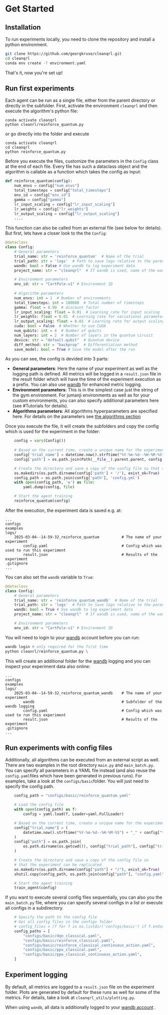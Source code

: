 # Get Started

## Installation

To run experiments locally, you need to clone the repository and install a python environment.

```bash
git clone https://github.com/georgkruse/cleanqrl.git
cd cleanqrl
conda env create -f environment.yaml
```


That's it, now you're set up!


## Run first experiments

Each agent can be run as a single file, either from the parent directory or directly in the subfolder. First, activate the environment ```cleanqrl``` and then execute the algorithm's python file:

```
conda activate cleanqrl
python cleanrl/reinforce_quantum.py 
```

or go directly into the folder and execute

```
conda activate cleanqrl
cd cleanqrl 
python reinforce_quantum.py 
```

Before you execute the files, customize the parameters in the  ```Config``` class at the end of each file. Every file has such a dataclass object and the algorithm is callable as a function which takes the config as input:


```python
def reinforce_quantum(config):
    num_envs = config["num_envs"]
    total_timesteps = config["total_timesteps"]
    env_id = config["env_id"]
    gamma = config["gamma"]
    lr_input_scaling = config["lr_input_scaling"]
    lr_weights = config["lr_weights"]
    lr_output_scaling = config["lr_output_scaling"]
    .... 
```

This function can also be called from an external file (see below for details). But first, lets have a closer look to the the ```Config```: 

```py title="reinforce_quantum.py"
@dataclass
class Config:
    # General parameters
    trial_name: str = 'reinforce_quantum'  # Name of the trial
    trial_path: str = 'logs'  # Path to save logs relative to the parent directory
    wandb: bool = False # Use wandb to log experiment data 
    project_name: str = "cleanqrl"  # If wandb is used, name of the wandb-project

    # Environment parameters
    env_id: str = "CartPole-v1" # Environment ID
    
    # Algorithm parameters
    num_envs: int = 1  # Number of environments
    total_timesteps: int = 100000  # Total number of timesteps
    gamma: float = 0.99  # discount factor
    lr_input_scaling: float = 0.01  # Learning rate for input scaling
    lr_weights: float = 0.01  # Learning rate for variational parameters
    lr_output_scaling: float = 0.01  # Learning rate for output scaling
    cuda: bool = False  # Whether to use CUDA
    num_qubits: int = 4  # Number of qubits
    num_layers: int = 2  # Number of layers in the quantum circuit
    device: str = "default.qubit"  # Quantum device
    diff_method: str = "backprop"  # Differentiation method
    save_model: bool = True # Save the model after the run

```

As you can see, the config is devided into 3 parts:

* **General parameters**: Here the name of your experiment as well as the logging path is defined. All metrics will be logged in a ```result.json``` file in the result folder which will have the time of the experiment execution as a prefix. You can also use [wandb](https://wandb.ai/site) for enhanced metric logging. 
* **Environment parameters**: This is in the simplest case just the string of the gym environment. For jumanji environments as well as for your custom environments, you can also specify additional parameters here (see #Tutorials for details).
* **Algorithms parameters**: All algorithms hyperparameters are specified here. For details on the parameters see [the algorithms section]()

Once you execute the file, it will create the subfolders and copy the config which is used for the experiment in the folder:

```py title="reinforce_quantum.py"
    config = vars(Config())
    
    # Based on the current time, create a unique name for the experiment
    config['trial_name'] = datetime.now().strftime("%Y-%m-%d--%H-%M-%S") + '_' + config['trial_name']
    config['path'] = os.path.join(Path(__file__).parent.parent, config['trial_path'], config['trial_name'])

    # Create the directory and save a copy of the config file so that the experiment can be replicated
    os.makedirs(os.path.dirname(config['path'] + '/'), exist_ok=True)
    config_path = os.path.join(config['path'], 'config.yml')
    with open(config_path, 'w') as file:
        yaml.dump(config, file)

    # Start the agent training 
    reinforce_quantum(config)   
```

After the execution, the experiment data is saved e.g. at: 

    ...
    configs
    examples
    logs/
        2025-03-04--14-59-32_reinforce_quantum          # The name of your experiment
            config.yaml                                 # Config which was used to run this experiment
            result.json                                 # Results of the experiment
    .gitignore
    ...


You can also set the ```wandb``` variable to ```True```:

```py title="reinforce_quantum.py" hl_lines="4 6"
@dataclass
class Config:
    # General parameters
    trial_name: str = 'reinforce_quantum_wandb'  # Name of the trial
    trial_path: str = 'logs'  # Path to save logs relative to the parent directory
    wandb: bool = True # Use wandb to log experiment data 
    project_name: str = "cleanqrl"  # If wandb is used, name of the wandb-project

    # Environment parameters
    env_id: str = "CartPole-v1" # Environment ID
```

You will need to login to your [wandb](https://wandb.ai/site) account before you can run:

```bash
wandb login # only required for the first time
python cleanrl/reinforce_quantum.py \
```

This will create an additional folder for the [wandb](https://wandb.ai/site) logging and you can inspect your experiment data also online:

    ...
    configs
    examples
    logs/
        2025-03-04--14-59-32_reinforce_quantum_wandb    # The name of your experiment
            wandb                                       # Subfolder of the wandb logging
            config.yaml                                 # Config which was used to run this experiment
            result.json                                 # Results of the experiment
    .gitignore
    ...

## Run experiments with config files

Additionally, all algorithms can be executed from an external script as well. There are two examples in the root directory ```main.py``` and ```main_batch.py```. You can specify all parameters in a YAML file instead (and also reuse the ```config.yaml```files which have been generated in previous runs). For examples, take a look at the ```configs/basic```folder. You will just need to specify the config path. 

```py title="main.py" hl_lines="1"
    config_path = "configs/basic/reinforce_quantum.yaml"

    # Load the config file
    with open(config_path) as f:
        config = yaml.load(f, Loader=yaml.FullLoader)

    # Based on the current time, create a unique name for the experiment
    config["trial_name"] = (
        datetime.now().strftime("%Y-%m-%d--%H-%M-%S") + "_" + config["trial_name"]
    )
    config["path"] = os.path.join(
        os.path.dirname(os.getcwd()), config["trial_path"], config["trial_name"]
    )

    # Create the directory and save a copy of the config file so
    # that the experiment can be replicated
    os.makedirs(os.path.dirname(config["path"] + "/"), exist_ok=True)
    shutil.copy(config_path, os.path.join(config["path"], "config.yaml"))

    # Start the agent training
    train_agent(config)
```

If you want to execute several config files sequentially, you can also you the ```main_batch.py``` file, where you can specify several configs in a list or execute all configs in a subdirectory.

```py title="main_batch.py" 
    # Specify the path to the config file
    # Get all config files in the configs folder
    # config_files = [f for f in os.listdir('configs/basic') if f.endswith('.yaml')]
    config_paths = [
        "configs/basic/dqn_classical.yaml",
        "configs/basic/reinforce_classical.yaml",
        "configs/basic/reinforce_classical_continuous_action.yaml",
        "configs/basic/ppo_classical.yaml",
        "configs/basic/ppo_classical_continuous_action.yaml",
    ]
```


## Experiment logging
By default, all metrics are logged to a ```result.json``` file on the experiment folder. Plots are generated by default for these runs as well for some of the metrics. For details, take a look at ```cleanqrl_utils/plotting.py```. 

When using ```wandb```, all data is additionally logged to your [wandb account](https://wandb.auth0.com/login?state=hKFo2SA0ZlFTcXRxUHpwbHRwc0pjamVoY2ZMUnJKc05hY2dpLaFupWxvZ2luo3RpZNkgTUQxN3NPVmVVN1ptT0ZCaURoajlONm1aT3BUdFd4Vi2jY2lk2SBWU001N1VDd1Q5d2JHU3hLdEVER1FISUtBQkhwcHpJdw&client=VSM57UCwT9wbGSxKtEDGQHIKABHppzIw&protocol=oauth2&nonce=Rn5hS353NjNrS1FUNEFqWA%3D%3D&redirect_uri=https%3A%2F%2Fapi.wandb.ai%2Foidc%2Fcallback&response_mode=form_post&response_type=id_token&scope=openid%20profile%20email&signup=true) .

